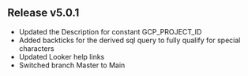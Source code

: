 ## Release v5.0.1

*  Updated the Description for constant GCP_PROJECT_ID
*  Added backticks for the derived sql query to fully qualify for special characters
*  Updated Looker help links
*  Switched branch Master to Main
